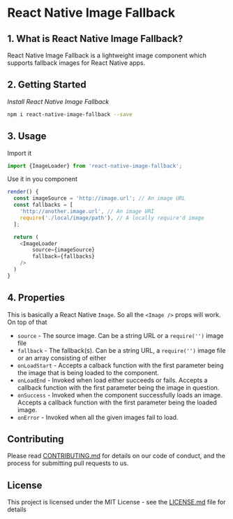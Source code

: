 # React Native Image Fallback

## 1. What is React Native Image Fallback?
React Native Image Fallback is a lightweight image component which supports fallback images for React Native apps.

## 2. Getting Started
*Install React Native Image Fallback*

```bash
npm i react-native-image-fallback --save
```

## 3. Usage
Import it
```js
import {ImageLoader} from 'react-native-image-fallback';
```

Use it in you component
```js
render() {
  const imageSource = 'http://image.url'; // An image URL
  const fallbacks = [
    'http://another.image.url', // An image URI
    require('./local/image/path'), // A locally require'd image
  ];

  return (
    <ImageLoader
        source={imageSource}
        fallback={fallbacks}
    />
  )
}
```

## 4. Properties

This is basically a React Native `Image`. So all the `<Image />` props will work. On top of that
- `source` - The source image. Can be a string URL or a `require('')` image file
- `fallback` - The fallback(s). Can be a string URL, a `require('')` image file or an array consisting of either
- `onLoadStart` - Accepts a calback function with the first parameter being the image that is being loaded to the component.
- `onLoadEnd` - Invoked when load either succeeds or fails. Accepts a callback function with the first parameter being the image in question.
- `onSuccess` - Invoked when the component successfully loads an image. Accepts a callback function with the first parameter being the loaded image.
- `onError` - Invoked when all the given images fail to load.

## Contributing

Please read [CONTRIBUTING.md](CONTRIBUTING.md) for details on our code of conduct, and the process for submitting pull requests to us.

## License
This project is licensed under the MIT License - see the [LICENSE.md](LICENSE.md) file for details
